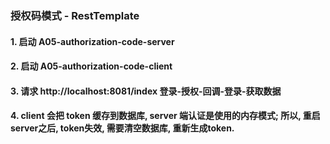 ### 授权码模式 - RestTemplate

#### 1. 启动 A05-authorization-code-server

#### 2. 启动 A05-authorization-code-client

#### 3. 请求 http://localhost:8081/index 登录-授权-回调-登录-获取数据

#### 4. client 会把 token 缓存到数据库, server 端认证是使用的内存模式; 所以, 重启server之后, token失效, 需要清空数据库, 重新生成token.
